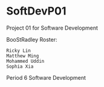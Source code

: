 # SoftDevP01
Project 01 for Software Development

BooStRadley Roster:

    Ricky Lin 
    Matthew Ming 
    Mohammed Uddin  
    Sophia Xia

Period 6 Software Development
